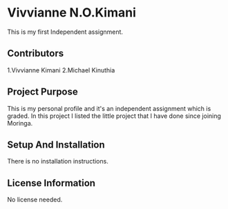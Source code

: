 # Vivvianne N.O.Kimani
This is my first Independent assignment.
## Contributors
1.Vivvianne Kimani
2.Michael Kinuthia
## Project Purpose
This is my personal profile and it's an independent assignment which is graded. In this project I listed the little project that I have done since joining Moringa.
## Setup And Installation
There is no installation instructions.
## License Information
No license needed.
